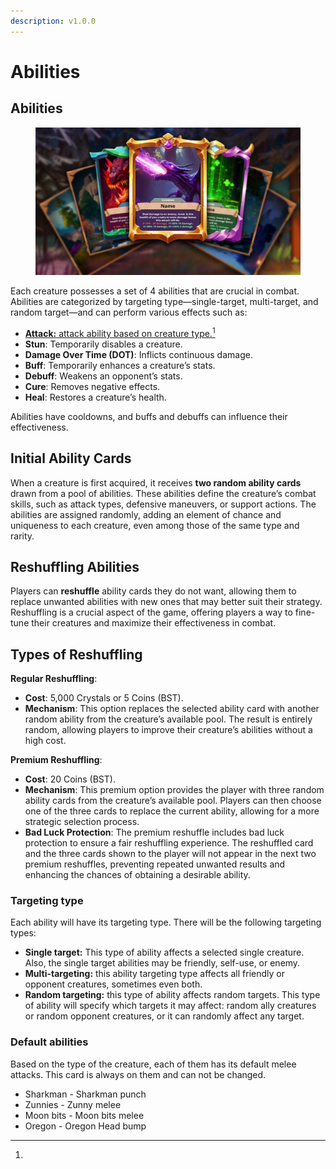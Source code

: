 ```yaml
---
description: v1.0.0
---
```


# Abilities

## Abilities

<figure><img src="../../.gitbook/assets/abilities_ico.png" alt=""><figcaption></figcaption></figure>

Each creature possesses a set of 4 abilities that are crucial in combat. Abilities are categorized by targeting type—single-target, multi-target, and random target—and can perform various effects such as:

* [**Attack:** attack ability based on creature type.](#user-content-fn-1)[^1]
* **Stun**: Temporarily disables a creature.
* **Damage Over Time (DOT)**: Inflicts continuous damage.
* **Buff**: Temporarily enhances a creature’s stats.
* **Debuff**: Weakens an opponent’s stats.
* **Cure**: Removes negative effects.
* **Heal**: Restores a creature’s health.

Abilities have cooldowns, and buffs and debuffs can influence their effectiveness.

## **Initial Ability Cards**

When a creature is first acquired, it receives **two random ability cards** drawn from a pool of abilities. These abilities define the creature’s combat skills, such as attack types, defensive maneuvers, or support actions. The abilities are assigned randomly, adding an element of chance and uniqueness to each creature, even among those of the same type and rarity.

## **Reshuffling Abilities**

Players can **reshuffle** ability cards they do not want, allowing them to replace unwanted abilities with new ones that may better suit their strategy. Reshuffling is a crucial aspect of the game, offering players a way to fine-tune their creatures and maximize their effectiveness in combat.

## **Types of Reshuffling**

**Regular Reshuffling**:

* **Cost**: 5,000 Crystals or 5 Coins (BST).
* **Mechanism**: This option replaces the selected ability card with another random ability from the creature’s available pool. The result is entirely random, allowing players to improve their creature’s abilities without a high cost.

**Premium Reshuffling**:

* **Cost**: 20 Coins (BST).
* **Mechanism**: This premium option provides the player with three random ability cards from the creature’s available pool. Players can then choose one of the three cards to replace the current ability, allowing for a more strategic selection process.
* **Bad Luck Protection**: The premium reshuffle includes bad luck protection to ensure a fair reshuffling experience. The reshuffled card and the three cards shown to the player will not appear in the next two premium reshuffles, preventing repeated unwanted results and enhancing the chances of obtaining a desirable ability.

### Targeting type

Each ability will have its targeting type. There will be the following targeting types:

* **Single target:** This type of ability affects a selected single creature. Also, the single target abilities may be friendly, self-use, or enemy.&#x20;
* **Multi-targeting:** this ability targeting type affects all friendly or opponent creatures, sometimes even both.&#x20;
* **Random targeting:** this type of ability affects random targets. This type of ability will specify which targets it may affect: random ally creatures or random opponent creatures, or it can randomly affect any target.

### Default abilities

Based on the type of the creature, each of them has its default melee attacks. This card is always on them and can not be changed.

* Sharkman - Sharkman punch
* Zunnies -  Zunny melee
* Moon bits - Moon bits melee
* Oregon - Oregon Head bump

[^1]: 
